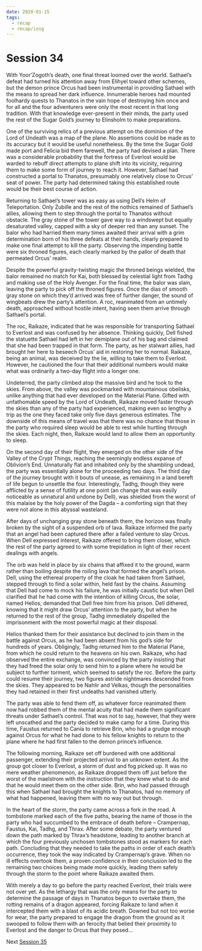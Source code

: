 ```yaml
---
date: 2020-01-15
tags:
  - recap
  - recap/iosg
---
```

# Session 34

With Yoor’Zogoth’s death, one final threat loomed over the world. Sathael’s defeat had turned his attention away from Elihyel toward other schemes, but the demon prince Orcus had been instrumental in providing Sathael with the means to spread her dark influence. Innumerable heroes had mounted foolhardy quests to Thanatos in the vain hope of destroying him once and for all and the four adventurers were only the most recent in that long tradition. With that knowledge ever-present in their minds, the party used the rest of the Sugar Gold’s journey to Elinsholm to make preparations.

One of the surviving relics of a previous attempt on the dominion of the Lord of Undeath was a map of the plane. No assertions could be made as to its accuracy but it would be useful nonetheless. By the time the Sugar Gold made port and Felicia bid them farewell, the party had devised a plan. There was a considerable probability that the fortress of Everlost would be warded to rebuff direct attempts to plane shift into its vicinity, requiring them to make some form of journey to reach it. However, Sathael had constructed a portal to Thanatos, presumably one relatively close to Orcus’ seat of power. The party had determined taking this established route would be their best course of action.

Returning to Sathael’s tower was as easy as using Dell’s Helm of Teleportation. Only Zubille and the rest of the nothics remained of Sathael’s allies, allowing them to step through the portal to Thanatos without obstacle. The gray stone of the tower gave way to a windswept but equally desaturated valley, capped with a sky of deeper red than any sunset. The balor who had harried them many times awaited their arrival with a grim determination born of his three defeats at their hands, clearly prepared to make one final attempt to kill the party. Observing the impending battle were six throned figures, each clearly marked by the pallor of death that permeated Orcus’ realm.

Despite the powerful gravity-twisting magic the throned beings wielded, the balor remained no match for Kai, both blessed by celestial light from Tadhg and making use of the Holy Avenger. For the final time, the balor was slain, leaving the party to pick off the throned figures. Once the dias of smooth gray stone on which they’d arrived was free of further danger, the sound of wingbeats drew the party’s attention. A roc, reanimated from an untimely death, approached without hostile intent, having seen them arrive through Sathael’s portal.

The roc, Raikaze, indicated that he was responsible for transporting Sathael to Everlost and was confused by her absence. Thinking quickly, Dell fished the statuette Sathael had left in her demiplane out of his bag and claimed that she had been trapped in that form. The party, as her stalwart allies, had brought her here to beseech Orcus’ aid in restoring her to normal. Raikaze, being an animal, was deceived by the lie, willing to take them to Everlost. However, he cautioned the four that their additional numbers would make what was ordinarily a two-day flight into a longer one.

Undeterred, the party climbed atop the massive bird and he took to the skies. From above, the valley was pockmarked with mountainous obelisks, unlike anything that had ever developed on the Material Plane. Gifted with unfathomable speed by the Lord of Undeath, Raikaze moved faster through the skies than any of the party had experienced, making even so lengthy a trip as the one they faced take only five days generous estimates. The downside of this means of travel was that there was no chance that those in the party who required sleep would be able to rest while hurtling through the skies. Each night, then, Raikaze would land to allow them an opportunity to sleep.

On the second day of their flight, they emerged on the other side of the Valley of the Crypt Things, reaching the seemingly endless expanse of Oblivion’s End. Unnaturally flat and inhabited only by the shambling undead, the party was essentially alone for the proceeding two days. The third day of the journey brought with it bouts of unease, as remaining in a land bereft of life begun to unsettle the four. Interestingly, Tadhg, though they were afflicted by a sense of futility at one point (an change that was easily noticeable as unnatural and undone by Dell), was shielded from the worst of this malaise by the holy power of the Dagda – a comforting sign that they were not alone in this abyssal wasteland.

After days of unchanging gray stone beneath them, the horizon was finally broken by the sight of a suspended orb of lava. Raikaze informed the party that an angel had been captured there after a failed venture to slay Orcus. When Dell expressed interest, Raikaze offered to bring them closer, which the rest of the party agreed to with some trepidation in light of their recent dealings with angels.

The orb was held in place by six chains that affixed it to the ground, warm rather than boiling despite the roiling lava that formed the angel’s prison. Dell, using the ethereal property of the cloak he had taken from Sathael, stepped through to find a solar within, held fast by the chains. Assuming that Dell had come to mock his failure, he was initially caustic but when Dell clarified that he had come with the intention of killing Orcus, the solar, named Helios, demanded that Dell free him from his prison. Dell dithered, knowing that it might draw Orcus’ attention to the party, but when he returned to the rest of the group, Tadhg immediately dispelled the imprisonment with the most powerful magic at their disposal.

Helios thanked them for their assistance but declined to join them in the battle against Orcus, as he had been absent from his god’s side for hundreds of years. Obligingly, Tadhg returned him to the Material Plane, from which he could return to the heavens on his own. Raikaze, who had observed the entire exchange, was convinced by the party insisting that they had freed the solar only to send him to a plane where he would be subject to further torment, which seemed to satisfy the roc. Before the party could resume their journey, two figures astride nightmares descended from the skies. They appeared to be Nahlir and Velkas, though the personalities they had retained in their first undeaths had vanished utterly.

The party was able to fend them off, as whatever force reanimated them now had robbed them of the mental acuity that had made them significant threats under Sathael’s control. That was not to say, however, that they were left unscathed and the party decided to make camp for a time. During this time, Faustus returned to Cania to retrieve Brin, who had a grudge enough against Orcus for what he had done to his fellow knights to return to the plane where he had first fallen to the demon prince’s influence.

The following morning, Raikaze set off burdened with one additional passenger, extending their projected arrival to an unknown extent. As the group got closer to Everlost, a storm of dust and fog picked up. It was no mere weather phenomenon, as Raikaze dropped them off just before the worst of the maelstrom with the instruction that they knew what to do and that he would meet them on the other side. Brin, who had passed through this when Sathael had brought the knights to Thanatos, had no memory of what had happened, leaving them with no way out but through.

In the heart of the storm, the party came across a fork in the road. A tombstone marked each of the five paths, bearing the name of those in the party who had succumbed to the embrace of death before – Crampernap, Faustus, Kai, Tadhg, and Thrax. After some debate, the party ventured down the path marked by Thrax’s headstone, leading to another branch at which the four previously unchosen tombstones stood as markers for each path. Concluding that they needed to take the paths in order of each death’s occurrence, they took the way indicated by Crampernap’s grave. When no ill effects overtook them, a proven confidence in their conclusion led to the remaining two choices being made more quickly, leading them safely through the storm to the point where Raikaze awaited them.

With merely a day to go before the party reached Everlost, their trials were not over yet. As the lethargy that was the only means for the party to determine the passage of days in Thanatos begun to overtake them, the rotting remains of a dragon appeared, forcing Raikaze to land when it intercepted them with a blast of its acidic breath. Downed but not too worse for wear, the party prepared to engage the dragon from the ground as it swooped to follow them with an ferocity that belied their proximity to Everlost and the danger to Orcus that they posed…

Next
[Session 35](Recaps/Isle%20of%20Sleepless%20Graves/Session%2035.md)